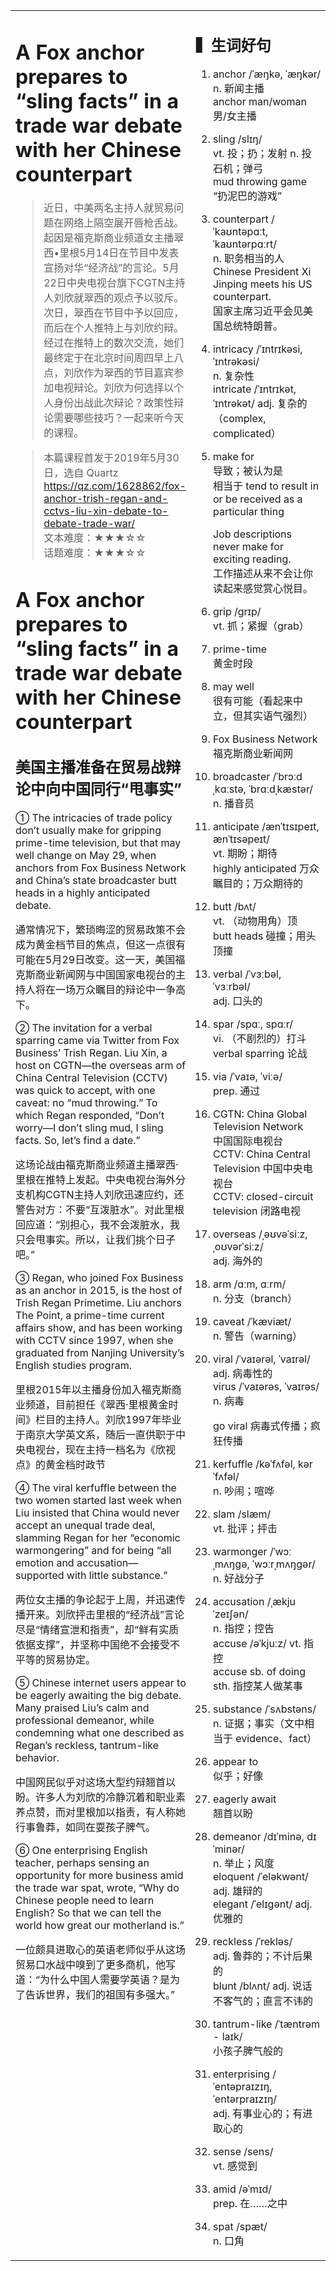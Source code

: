 <html>

<table>
    <tr>
        <td style="vertical-align:top;margin-top:0%;width: 45%">  

# A Fox anchor prepares to “sling facts” in a trade war debate with her Chinese counterpart  

>近日，中美两名主持人就贸易问题在网络上隔空展开唇枪舌战。起因是福克斯商业频道女主播翠西•里根5月14日在节目中发表宣扬对华“经济战”的言论。5月22日中央电视台旗下CGTN主持人刘欣就翠西的观点予以驳斥。次日，翠西在节目中予以回应，而后在个人推特上与刘欣约辩。经过在推特上的数次交流，她们最终定于在北京时间周四早上八点，刘欣作为翠西的节目嘉宾参加电视辩论。刘欣为何选择以个人身份出战此次辩论？政策性辩论需要哪些技巧？一起来听今天的课程。  
  
>本篇课程首发于2019年5月30日，选自 Quartz  
https://qz.com/1628862/fox-anchor-trish-regan-and-cctvs-liu-xin-debate-to-debate-trade-war/  
文本难度：★★★☆☆  
话题难度：★★★☆☆  

# A Fox anchor prepares to “sling facts” in a trade war debate with her Chinese counterpart  
## 美国主播准备在贸易战辩论中向中国同行“甩事实”  

① The intricacies of trade policy don’t usually make for gripping prime-time television, but that may well change on May 29, when anchors from Fox Business Network and China’s state broadcaster butt heads in a highly anticipated debate.  

通常情况下，繁琐晦涩的贸易政策不会成为黄金档节目的焦点，但这一点很有可能在5月29日改变。这一天，美国福克斯商业新闻网与中国国家电视台的主持人将在一场万众瞩目的辩论中一争高下。  

② The invitation for a verbal sparring came via Twitter from Fox Business’ Trish Regan. Liu Xin, a host on CGTN—the overseas arm of China Central Television (CCTV) was quick to accept, with one caveat: no “mud throwing.” To which Regan responded, “Don’t worry—I don’t sling mud, I sling facts. So, let’s find a date.”  

这场论战由福克斯商业频道主播翠西·里根在推特上发起。中央电视台海外分支机构CGTN主持人刘欣迅速应约，还警告对方：不要“互泼脏水”。对此里根回应道：“别担心，我不会泼脏水，我只会甩事实。所以，让我们挑个日子吧。”  

③ Regan, who joined Fox Business as an anchor in 2015, is the host of Trish Regan Primetime. Liu anchors The Point, a prime-time current affairs show, and has been working with CCTV since 1997, when she graduated from Nanjing University’s English studies program.  

里根2015年以主播身份加入福克斯商业频道，目前担任《翠西·里根黄金时间》栏目的主持人。刘欣1997年毕业于南京大学英文系，随后一直供职于中央电视台，现在主持一档名为《欣视点》的黄金档时政节  

④ The viral kerfuffle between the two women started last week when Liu insisted that China would never accept an unequal trade deal, slamming Regan for her “economic warmongering” and for being “all emotion and accusation—supported with little substance.”  

两位女主播的争论起于上周，并迅速传播开来。刘欣抨击里根的“经济战”言论尽是“情绪宣泄和指责”，却“鲜有实质依据支撑”，并坚称中国绝不会接受不平等的贸易协定。  

⑤ Chinese internet users appear to be eagerly awaiting the big debate. Many praised Liu’s calm and professional demeanor, while condemning what one described as Regan’s reckless, tantrum-like behavior.  

中国网民似乎对这场大型约辩翘首以盼。许多人为刘欣的冷静沉着和职业素养点赞，而对里根加以指责，有人称她行事鲁莽，如同在耍孩子脾气。  

⑥ One enterprising English teacher, perhaps sensing an opportunity for more business amid the trade war spat, wrote, “Why do Chinese people need to learn English? So that we can tell the world how great our motherland is.”  

一位颇具进取心的英语老师似乎从这场贸易口水战中嗅到了更多商机，他写道：“为什么中国人需要学英语？是为了告诉世界，我们的祖国有多强大。”  


 </td>
    <td style="vertical-align:top;margin-top:0%">

##  ▍生词好句

1. anchor /ˈæŋkə, ˈæŋkər/  
    n. 新闻主播  
    anchor man/woman 男/女主播  

2. sling /slɪŋ/  
    vt. 投；扔；发射 n. 投石机；弹弓  
    mud throwing game “扔泥巴的游戏”  

3. counterpart /ˈkaʊntəpɑːt, ˈkaʊntərpɑːrt/  
    n. 职务相当的人  
    Chinese President Xi Jinping meets his US counterpart.  
    国家主席习近平会见美国总统特朗普。  

4. intricacy /ˈɪntrɪkəsi, ˈɪntrəkəsi/  
    n. 复杂性  
    intricate /ˈɪntrɪkət, ˈɪntrəkət/ adj. 复杂的（complex, complicated）  

5. make for   
    导致；被认为是  
    相当于 tend to result in or be received as a particular thing  

    Job descriptions never make for exciting reading.  
    工作描述从来不会让你读起来感觉赏心悦目。  

6. grip /ɡrɪp/  
    vt. 抓；紧握（grab）  

7. prime-time   
    黄金时段  

8. may well   
    很有可能（看起来中立，但其实语气强烈）  

9. Fox Business Network   
    福克斯商业新闻网  

10. broadcaster /ˈbrɔːdˌkɑːstə, ˈbrɑːdˌkæstər/  
    n. 播音员  

11. anticipate /ænˈtɪsɪpeɪt, ænˈtɪsəpeɪt/  
    vt. 期盼；期待  
    highly anticipated 万众瞩目的；万众期待的  


12. butt /bʌt/  
    vt. （动物用角）顶  
    butt heads 碰撞；用头顶撞  


13. verbal /ˈvɜːbəl, ˈvɜːrbəl/  
    adj. 口头的  

14. spar /spɑː, spɑːr/  
    vi. （不剧烈的）打斗  
    verbal sparring 论战  

15. via /ˈvaɪə, ˈviːə/  
    prep. 通过  

16. CGTN: China Global Television Network   
    中国国际电视台  
    CCTV: China Central Television 中国中央电视台  
    CCTV: closed-circuit television 闭路电视  

17. overseas /ˌəʊvəˈsiːz, ˌoʊvərˈsiːz/  
    adj. 海外的  

18. arm /ɑːm, ɑːrm/  
    n. 分支（branch）  

19. caveat /ˈkæviæt/  
    n. 警告（warning）  

20. viral /ˈvaɪərəl, ˈvaɪrəl/  
    adj. 病毒性的  
    virus /ˈvaɪərəs, ˈvaɪrəs/ n. 病毒  

    go viral 病毒式传播；疯狂传播  

21. kerfuffle /kəˈfʌfəl, kərˈfʌfəl/  
    n. 吵闹；喧哗  

22. slam /slæm/  
    vt. 批评；抨击  

23. warmonger /ˈwɔːˌmʌŋɡə, ˈwɔːrˌmʌŋɡər/  
    n. 好战分子  

24. accusation /ˌækjuˈzeɪʃən/  
    n. 指控；控告  
    accuse /əˈkjuːz/ vt. 指控  
    accuse sb. of doing sth. 指控某人做某事  

25. substance /ˈsʌbstəns/  
    n. 证据；事实（文中相当于 evidence、fact）  

26. appear to   
    似乎；好像  

27. eagerly await   
    翘首以盼  

28. demeanor /dɪˈminə, dɪˈminər/  
    n. 举止；风度  
    eloquent /ˈeləkwənt/ adj. 雄辩的  
    elegant /ˈelɪɡənt/ adj. 优雅的  

29. reckless /ˈrekləs/  
    adj. 鲁莽的；不计后果的  
    blunt /blʌnt/ adj. 说话不客气的；直言不讳的  


30. tantrum-like /ˈtæntrəm - laɪk/  
    小孩子脾气般的  

31. enterprising /ˈentəpraɪzɪŋ, ˈentərpraɪzɪŋ/  
    adj. 有事业心的；有进取心的  

32. sense /sens/  
    vt. 感觉到  

33. amid /əˈmɪd/  
    prep. 在……之中  

34. spat /spæt/  
    n. 口角  
    
</td>
      </tr>
    </table>
</html>

